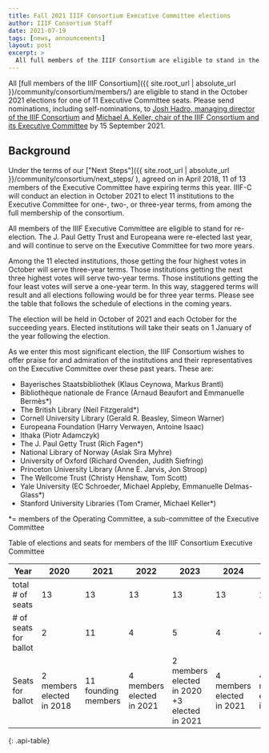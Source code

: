 ```yaml
---
title: Fall 2021 IIIF Consortium Executive Committee elections
author: IIIF Consortium Staff
date: 2021-07-19
tags: [news, announcements]
layout: post
excerpt: >
  All full members of the IIIF Consortium are eligible to stand in the October 2021 elections for one of 11 Executive Committee seats. 
---
```


All [full members of the IIIF Consortium]({{ site.root_url | absolute_url }}/community/consortium/members/) are eligible to stand in the October 2021 elections for one of 11 Executive Committee seats. Please send nominations, including self-nominations, to [Josh Hadro, managing director of the IIIF Consortium](mailto:josh.hadro@iiif.io) and [Michael A. Keller, chair of the IIIF Consortium and its Executive Committee](mailto:makeller@stanford.edu ) by 15 September 2021.

## Background
Under the terms of our ["Next Steps"]({{ site.root_url | absolute_url }}/community/consortium/next_steps/ ), agreed on in April 2018, 11 of 13 members of the Executive Committee have expiring terms this year. IIIF-C will conduct an election in October 2021 to elect 11 institutions to the Executive Committee for one-, two-, or three-year terms, from among the full membership of the consortium. 

All members of the IIIF Executive Committee are eligible to stand for re-election. The J. Paul Getty Trust and Europeana were re-elected last year, and will continue to serve on the Executive Committee for two more years.

Among the 11 elected institutions, those getting the four highest votes in October will serve three-year terms. Those institutions getting the next three highest votes will serve two-year terms. Those institutions getting the four least votes will serve a one-year term. In this way, staggered terms will result and all elections following would be for three year terms. Please see the table that follows the schedule of elections in the coming years.

The election will be held in October of 2021 and each October for the succeeding years. Elected institutions will take their seats on 1 January of the year following the election.

As we enter this most significant election, the IIIF Consortium wishes to offer praise for and admiration of the institutions and their representatives on the Executive Committee over these past years. These are:

- Bayerisches Staatsbibliothek (Klaus Ceynowa, Markus Brantl)
- Bibliothèque nationale de France (Arnaud Beaufort and Emmanuelle Bermès*)
- The British Library (Neil Fitzgerald*)
- Cornell University Library (Gerald R. Beasley, Simeon Warner)
- Europeana Foundation (Harry Verwayen, Antoine Isaac)
- Ithaka (Piotr Adamczyk)
- The J. Paul Getty Trust (Rich Fagen*)
- National Library of Norway (Aslak Sira Myhre)
- University of Oxford (Richard Ovenden, Judith Siefring)
- Princeton University Library (Anne E. Jarvis, Jon Stroop)
- The Wellcome Trust (Christy Henshaw, Tom Scott)
- Yale University (EC Schroeder, Michael Appleby, Emmanuelle Delmas-Glass*)
- Stanford University Libraries (Tom Cramer, Michael Keller*)

*= members of the Operating Committee, a sub-committee of the Executive Committee


Table of elections and seats for members of the IIIF Consortium Executive Committee

|Year|2020|2021|2022|2023|2024|2025|
|--- |--- |--- |--- |--- |--- |--- |
|total # of seats|13|13|13|13|13|13|
|# of seats for ballot|2|11|4|5|4|4|
|Seats for ballot|2 members elected in 2018|11 founding members|4 members elected in  2021|2 members elected  in 2020 +3 elected in 2021|4 members elected in  2021|4 members elected in  2022|
{: .api-table}